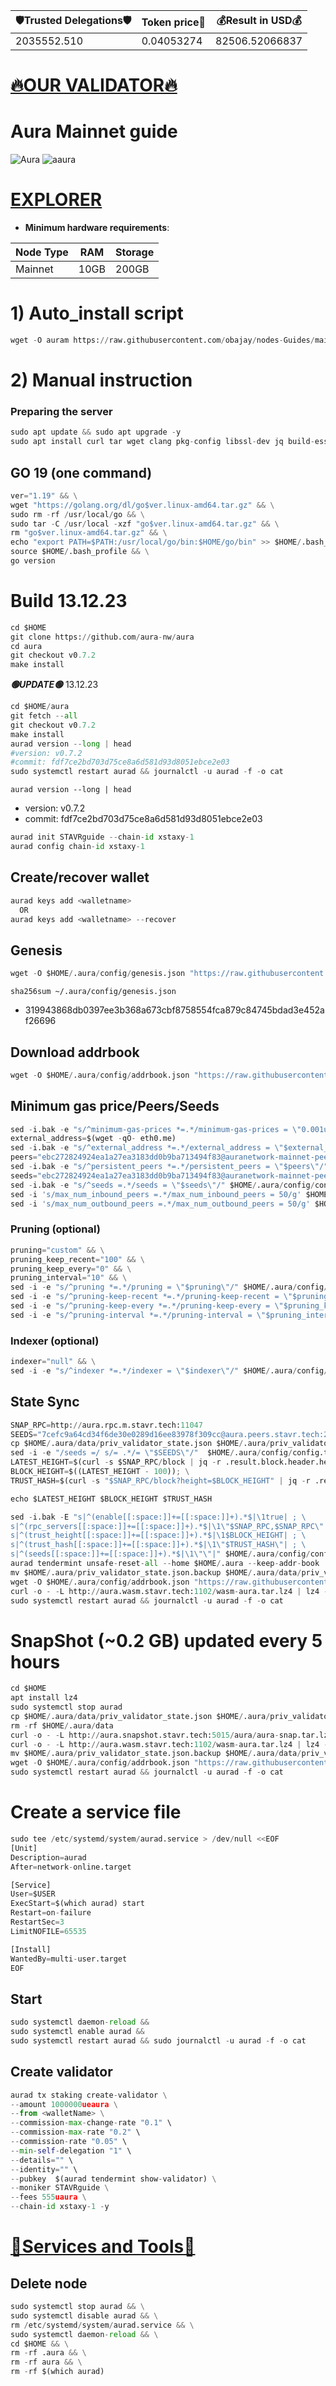 <!-- START_TABLE -->
| 🛡Trusted Delegations🛡 | Token price🧲 | 💰Result in USD💰 |
|-------------|---------|---------------|
| 2035552.510 | 0.04053274 | 82506.52066837 |

<!-- END_TABLE -->



















[🔥OUR VALIDATOR🔥](https://restake.app/aura/auravaloper1ucp33srru7g45ku6w207kc4hy6xd6psvmxw3xf)
=

# Aura Mainnet guide

![Aura](https://user-images.githubusercontent.com/44331529/180595364-72b306db-c60b-463e-877c-57ee5acc126e.png)
![aaura](https://user-images.githubusercontent.com/44331529/180595514-1dfc72a9-b72e-477b-ab5b-54f8a5071c7d.png)


[EXPLORER](https://explorer.stavr.tech/Aura-Mainnet)
=

- **Minimum hardware requirements**:

| Node Type  | RAM  | Storage  | 
|------------|------|----------|
| Mainnet    | 10GB | 200GB    |

# 1) Auto_install script
```python
wget -O auram https://raw.githubusercontent.com/obajay/nodes-Guides/main/Projects/Aura/auram && chmod +x auram && ./auram
```

# 2) Manual instruction
### Preparing the server
```python
sudo apt update && sudo apt upgrade -y
sudo apt install curl tar wget clang pkg-config libssl-dev jq build-essential bsdmainutils git make ncdu gcc git jq chrony liblz4-tool -y
```
## GO 19 (one command)
```python
ver="1.19" && \
wget "https://golang.org/dl/go$ver.linux-amd64.tar.gz" && \
sudo rm -rf /usr/local/go && \
sudo tar -C /usr/local -xzf "go$ver.linux-amd64.tar.gz" && \
rm "go$ver.linux-amd64.tar.gz" && \
echo "export PATH=$PATH:/usr/local/go/bin:$HOME/go/bin" >> $HOME/.bash_profile && \
source $HOME/.bash_profile && \
go version
```
# Build 13.12.23
```python
cd $HOME
git clone https://github.com/aura-nw/aura
cd aura
git checkout v0.7.2
make install
```

*******🟢UPDATE🟢******* 13.12.23
```python
cd $HOME/aura
git fetch --all
git checkout v0.7.2
make install
aurad version --long | head
#version: v0.7.2
#commit: fdf7ce2bd703d75ce8a6d581d93d8051ebce2e03
sudo systemctl restart aurad && journalctl -u aurad -f -o cat
```

`aurad version --long | head`
+ version: v0.7.2
+ commit: fdf7ce2bd703d75ce8a6d581d93d8051ebce2e03

```python
aurad init STAVRguide --chain-id xstaxy-1
aurad config chain-id xstaxy-1
```

## Create/recover wallet
```python
aurad keys add <walletname>
  OR
aurad keys add <walletname> --recover
```

## Genesis
```python
wget -O $HOME/.aura/config/genesis.json "https://raw.githubusercontent.com/obajay/nodes-Guides/main/Projects/Aura/genesis.json"
```
`sha256sum ~/.aura/config/genesis.json`
+ 319943868db0397ee3b368a673cbf8758554fca879c84745bdad3e452af26696

## Download addrbook
```python
wget -O $HOME/.aura/config/addrbook.json "https://raw.githubusercontent.com/obajay/nodes-Guides/main/Projects/Aura/addrbook.json"
```

## Minimum gas price/Peers/Seeds
```python
sed -i.bak -e "s/^minimum-gas-prices *=.*/minimum-gas-prices = \"0.001uaura\"/;" ~/.aura/config/app.toml
external_address=$(wget -qO- eth0.me)
sed -i.bak -e "s/^external_address *=.*/external_address = \"$external_address:26656\"/" $HOME/.aura/config/config.toml
peers="ebc272824924ea1a27ea3183dd0b9ba713494f83@auranetwork-mainnet-peer.autostake.com:26966,edbd221ceecf4e0234fb60d617a025c6b0e56bf0@178.250.154.15:36656,b91ee5c72905bc49beed2720bb882c923c68fbc9@80.92.206.66:26656"
sed -i.bak -e "s/^persistent_peers *=.*/persistent_peers = \"$peers\"/" $HOME/.aura/config/config.toml
seeds="ebc272824924ea1a27ea3183dd0b9ba713494f83@auranetwork-mainnet-peer.autostake.com:26966"
sed -i.bak -e "s/^seeds =.*/seeds = \"$seeds\"/" $HOME/.aura/config/config.toml
sed -i 's/max_num_inbound_peers =.*/max_num_inbound_peers = 50/g' $HOME/.aura/config/config.toml
sed -i 's/max_num_outbound_peers =.*/max_num_outbound_peers = 50/g' $HOME/.aura/config/config.toml
```

### Pruning (optional)
```python
pruning="custom" && \
pruning_keep_recent="100" && \
pruning_keep_every="0" && \
pruning_interval="10" && \
sed -i -e "s/^pruning *=.*/pruning = \"$pruning\"/" $HOME/.aura/config/app.toml && \
sed -i -e "s/^pruning-keep-recent *=.*/pruning-keep-recent = \"$pruning_keep_recent\"/" $HOME/.aura/config/app.toml && \
sed -i -e "s/^pruning-keep-every *=.*/pruning-keep-every = \"$pruning_keep_every\"/" $HOME/.aura/config/app.toml && \
sed -i -e "s/^pruning-interval *=.*/pruning-interval = \"$pruning_interval\"/" $HOME/.aura/config/app.toml
```
### Indexer (optional)
```python
indexer="null" && \
sed -i -e "s/^indexer *=.*/indexer = \"$indexer\"/" $HOME/.aura/config/config.toml
```
## State Sync
```python
SNAP_RPC=http://aura.rpc.m.stavr.tech:11047
SEEDS="7cefc9a64cd34f6de30e0289d16ee83978f309cc@aura.peers.stavr.tech:21056"
cp $HOME/.aura/data/priv_validator_state.json $HOME/.aura/priv_validator_state.json.backup
sed -i -e "/seeds =/ s/= .*/= \"$SEEDS\"/"  $HOME/.aura/config/config.toml
LATEST_HEIGHT=$(curl -s $SNAP_RPC/block | jq -r .result.block.header.height); \
BLOCK_HEIGHT=$((LATEST_HEIGHT - 100)); \
TRUST_HASH=$(curl -s "$SNAP_RPC/block?height=$BLOCK_HEIGHT" | jq -r .result.block_id.hash)

echo $LATEST_HEIGHT $BLOCK_HEIGHT $TRUST_HASH

sed -i.bak -E "s|^(enable[[:space:]]+=[[:space:]]+).*$|\1true| ; \
s|^(rpc_servers[[:space:]]+=[[:space:]]+).*$|\1\"$SNAP_RPC,$SNAP_RPC\"| ; \
s|^(trust_height[[:space:]]+=[[:space:]]+).*$|\1$BLOCK_HEIGHT| ; \
s|^(trust_hash[[:space:]]+=[[:space:]]+).*$|\1\"$TRUST_HASH\"| ; \
s|^(seeds[[:space:]]+=[[:space:]]+).*$|\1\"\"|" $HOME/.aura/config/config.toml
aurad tendermint unsafe-reset-all --home $HOME/.aura --keep-addr-book
mv $HOME/.aura/priv_validator_state.json.backup $HOME/.aura/data/priv_validator_state.json
wget -O $HOME/.aura/config/addrbook.json "https://raw.githubusercontent.com/obajay/nodes-Guides/main/Projects/Aura/addrbook.json"
curl -o - -L http://aura.wasm.stavr.tech:1102/wasm-aura.tar.lz4 | lz4 -c -d - | tar -x -C $HOME/.aura --strip-components 2
sudo systemctl restart aurad && journalctl -u aurad -f -o cat
```
# SnapShot (~0.2 GB) updated every 5 hours
```python
cd $HOME
apt install lz4
sudo systemctl stop aurad
cp $HOME/.aura/data/priv_validator_state.json $HOME/.aura/priv_validator_state.json.backup
rm -rf $HOME/.aura/data
curl -o - -L http://aura.snapshot.stavr.tech:5015/aura/aura-snap.tar.lz4 | lz4 -c -d - | tar -x -C $HOME/.aura --strip-components 2
curl -o - -L http://aura.wasm.stavr.tech:1102/wasm-aura.tar.lz4 | lz4 -c -d - | tar -x -C $HOME/.aura --strip-components 2
mv $HOME/.aura/priv_validator_state.json.backup $HOME/.aura/data/priv_validator_state.json
wget -O $HOME/.aura/config/addrbook.json "https://raw.githubusercontent.com/obajay/nodes-Guides/main/Projects/Aura/addrbook.json"
sudo systemctl restart aurad && journalctl -u aurad -f -o cat
```

# Create a service file
```python
sudo tee /etc/systemd/system/aurad.service > /dev/null <<EOF
[Unit]
Description=aurad
After=network-online.target

[Service]
User=$USER
ExecStart=$(which aurad) start
Restart=on-failure
RestartSec=3
LimitNOFILE=65535

[Install]
WantedBy=multi-user.target
EOF
```
## Start
```python
sudo systemctl daemon-reload &&
sudo systemctl enable aurad &&
sudo systemctl restart aurad && sudo journalctl -u aurad -f -o cat
```

## Create validator
```python
aurad tx staking create-validator \
--amount 1000000ueaura \
--from <walletName> \
--commission-max-change-rate "0.1" \
--commission-max-rate "0.2" \
--commission-rate "0.05" \
--min-self-delegation "1" \
--details="" \
--identity="" \
--pubkey  $(aurad tendermint show-validator) \
--moniker STAVRguide \
--fees 555uaura \
--chain-id xstaxy-1 -y
```

[🧩Services and Tools🧩](https://github.com/obajay/StateSync-snapshots/tree/main/Projects/Aura)
=


## Delete node
```python
sudo systemctl stop aurad && \
sudo systemctl disable aurad && \
rm /etc/systemd/system/aurad.service && \
sudo systemctl daemon-reload && \
cd $HOME && \
rm -rf .aura && \
rm -rf aura && \
rm -rf $(which aurad)
```
